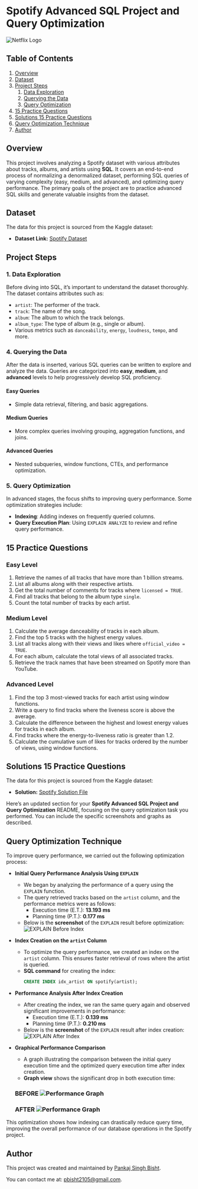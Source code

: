# Spotify Advanced SQL Project and Query Optimization
![Netflix Logo](https://github.com/pbisht2105/spotify_sql_project/blob/main/dataset-cover.jpg)

## Table of Contents
1. [Overview](#overview)
2. [Dataset](#dataset)
3. [Project Steps](#project-steps)
    1. [Data Exploration](#data-exploration)
    2. [Querying the Data](#querying-the-data)
    3. [Query Optimization](#query-optimization)
4. [15 Practice Questions](#15-practice-questions)
5. [Solutions 15 Practice Questions](#solutions-15-practice-questions)
6. [Query Optimization Technique](#query-optimization-technique)
7. [Author](#author)


## Overview
This project involves analyzing a Spotify dataset with various attributes about tracks, albums, and artists using **SQL**. It covers an end-to-end process of normalizing a denormalized dataset, performing SQL queries of varying complexity (easy, medium, and advanced), and optimizing query performance. The primary goals of the project are to practice advanced SQL skills and generate valuable insights from the dataset.

## Dataset
The data for this project is sourced from the Kaggle dataset:
- **Dataset Link:** [Spotify Dataset](https://www.kaggle.com/datasets/sanjanchaudhari/spotify-dataset)

## Project Steps

### 1. Data Exploration
Before diving into SQL, it’s important to understand the dataset thoroughly. The dataset contains attributes such as:
- `artist`: The performer of the track.
- `track`: The name of the song.
- `album`: The album to which the track belongs.
- `album_type`: The type of album (e.g., single or album).
- Various metrics such as `danceability`, `energy`, `loudness`, `tempo`, and more.

### 4. Querying the Data
After the data is inserted, various SQL queries can be written to explore and analyze the data. Queries are categorized into **easy**, **medium**, and **advanced** levels to help progressively develop SQL proficiency.

#### Easy Queries
- Simple data retrieval, filtering, and basic aggregations.
  
#### Medium Queries
- More complex queries involving grouping, aggregation functions, and joins.
  
#### Advanced Queries
- Nested subqueries, window functions, CTEs, and performance optimization.

### 5. Query Optimization
In advanced stages, the focus shifts to improving query performance. Some optimization strategies include:
- **Indexing**: Adding indexes on frequently queried columns.
- **Query Execution Plan**: Using `EXPLAIN ANALYZE` to review and refine query performance.

## 15 Practice Questions

### Easy Level
1. Retrieve the names of all tracks that have more than 1 billion streams.
2. List all albums along with their respective artists.
3. Get the total number of comments for tracks where `licensed = TRUE`.
4. Find all tracks that belong to the album type `single`.
5. Count the total number of tracks by each artist.

### Medium Level
1. Calculate the average danceability of tracks in each album.
2. Find the top 5 tracks with the highest energy values.
3. List all tracks along with their views and likes where `official_video = TRUE`.
4. For each album, calculate the total views of all associated tracks.
5. Retrieve the track names that have been streamed on Spotify more than YouTube.

### Advanced Level
1. Find the top 3 most-viewed tracks for each artist using window functions.
2. Write a query to find tracks where the liveness score is above the average.
3. Calculate the difference between the highest and lowest energy values for tracks in each album.
5. Find tracks where the energy-to-liveness ratio is greater than 1.2.
6. Calculate the cumulative sum of likes for tracks ordered by the number of views, using window functions.

## Solutions 15 Practice Questions
The data for this project is sourced from the Kaggle dataset:
- **Solution:** [Spotify Solution File](https://github.com/pbisht2105/spotify_sql_project/blob/main/spotify%20solutions.sql)


Here’s an updated section for your **Spotify Advanced SQL Project and Query Optimization** README, focusing on the query optimization task you performed. You can include the specific screenshots and graphs as described.

## Query Optimization Technique 

To improve query performance, we carried out the following optimization process:

- **Initial Query Performance Analysis Using `EXPLAIN`**
    - We began by analyzing the performance of a query using the `EXPLAIN` function.
    - The query retrieved tracks based on the `artist` column, and the performance metrics were as follows:
        - Execution time (E.T.): **13.193 ms**
        - Planning time (P.T.): **0.177 ms**
    - Below is the **screenshot** of the `EXPLAIN` result before optimization:
      ![EXPLAIN Before Index](https://github.com/pbisht2105/spotify_sql_project/blob/main/spotify_explainbefore_index.png)

- **Index Creation on the `artist` Column**
    - To optimize the query performance, we created an index on the `artist` column. This ensures faster retrieval of rows where the artist is queried.
    - **SQL command** for creating the index:
      ```sql
      CREATE INDEX idx_artist ON spotify(artist);
      ```

- **Performance Analysis After Index Creation**
    - After creating the index, we ran the same query again and observed significant improvements in performance:
        - Execution time (E.T.): **0.139 ms**
        - Planning time (P.T.): **0.210 ms**
    - Below is the **screenshot** of the `EXPLAIN` result after index creation:
      ![EXPLAIN After Index](https://github.com/pbisht2105/spotify_sql_project/blob/main/spotify_explainafter_index.png)

- **Graphical Performance Comparison**
    - A graph illustrating the comparison between the initial query execution time and the optimized query execution time after index creation.
    - **Graph view** shows the significant drop in both execution time:
     ### BEFORE ![Performance Graph](https://github.com/pbisht2105/spotify_sql_project/blob/main/spotify_explain_graphbefore_index.png)
     ### AFTER ![Performance Graph](https://github.com/pbisht2105/spotify_sql_project/blob/main/spotify_explain_graphafter_index.png)

This optimization shows how indexing can drastically reduce query time, improving the overall performance of our database operations in the Spotify project.

## Author

This project was created and maintained by [Pankaj Singh Bisht](https://github.com/pbisht2105).

You can contact me at: [pbisht2105@gmail.com](mailto:pbisht2105@gmail.com).
